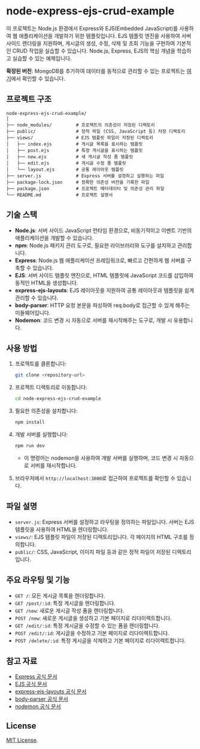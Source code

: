 # node-express-ejs-crud-example

이 프로젝트는 Node.js 환경에서 Express와 EJS(Embedded JavaScript)를 사용하여 웹 애플리케이션을 개발하기 위한 템플릿입니다. EJS 템플릿 엔진을 사용하여 서버 사이드 렌더링을 지원하며, 게시글의 생성, 수정, 삭제 및 조회 기능을 구현하여 기본적인 CRUD 작업을 실습할 수 있습니다. Node.js, Express, EJS의 핵심 개념을 학습하고 실습할 수 있는 예제입니다.

**확장된 버전**: MongoDB를 추가하여 데이터를 동적으로 관리할 수 있는 프로젝트는 [여기](https://github.com/sssssubin/node-express-ejs-crud-mongoose-example)에서 확인할 수 있습니다.

## 프로젝트 구조

```plaintext
node-express-ejs-crud-example/
│
├── node_modules/         # 프로젝트의 의존성이 저장된 디렉토리
├── public/               # 정적 파일 (CSS, JavaScript 등) 저장 디렉토리
├── views/                # EJS 템플릿 파일이 저장된 디렉토리
│   ├── index.ejs         # 게시글 목록을 표시하는 템플릿
│   ├── post.ejs          # 특정 게시글을 표시하는 템플릿
│   ├── new.ejs           # 새 게시글 작성 폼 템플릿
│   ├── edit.ejs          # 게시글 수정 폼 템플릿
│   └── layout.ejs        # 공통 레이아웃 템플릿
├── server.js             # Express 서버를 설정하고 실행하는 파일
├── package-lock.json     # 정확한 의존성 버전을 기록한 파일
├── package.json          # 프로젝트 메타데이터 및 의존성 관리 파일
└── README.md             # 프로젝트 설명서
```

## 기술 스택

- **Node.js**: 서버 사이드 JavaScript 런타임 환경으로, 비동기적이고 이벤트 기반의 애플리케이션을 개발할 수 있습니다.
- **npm**: Node.js 패키지 관리 도구로, 필요한 라이브러리와 도구를 설치하고 관리합니다.
- **Express**: Node.js 웹 애플리케이션 프레임워크로, 빠르고 간편하게 웹 서버를 구축할 수 있습니다.
- **EJS**: 서버 사이드 템플릿 엔진으로, HTML 템플릿에 JavaScript 코드를 삽입하여 동적인 HTML을 생성합니다.
- **express-ejs-layouts**: EJS 레이아웃을 지원하여 공통 레이아웃과 템플릿을 쉽게 관리할 수 있습니다.
- **body-parser**: HTTP 요청 본문을 파싱하여 req.body로 접근할 수 있게 해주는 미들웨어입니다.
- **Nodemon**: 코드 변경 시 자동으로 서버를 재시작해주는 도구로, 개발 시 유용합니다.

## 사용 방법

1. 프로젝트를 클론합니다:

   ```bash
   git clone <repository-url>

   ```

2. 프로젝트 디렉토리로 이동합니다:

   ```bash
   cd node-express-ejs-crud-example

   ```

3. 필요한 의존성을 설치합니다:

   ```bash
   npm install

   ```

4. 개발 서버를 실행합니다:

   ```bash
   npm run dev

   ```

   - 이 명령어는 nodemon을 사용하여 개발 서버를 실행하며, 코드 변경 시 자동으로 서버를 재시작합니다.

5. 브라우저에서 `http://localhost:3000`로 접근하여 프로젝트를 확인할 수 있습니다.

## 파일 설명

- `server.js`: Express 서버를 설정하고 라우팅을 정의하는 파일입니다. 서버는 EJS 템플릿을 사용하여 HTML을 렌더링합니다.
- `views/`: EJS 템플릿 파일이 저장된 디렉토리입니다. 각 페이지의 HTML 구조를 정의합니다.
- `public/`: CSS, JavaScript, 이미지 파일 등과 같은 정적 파일이 저장된 디렉토리입니다.

## 주요 라우팅 및 기능

- `GET /`: 모든 게시글 목록을 렌더링합니다.
- `GET /post/:id`: 특정 게시글을 렌더링합니다.
- `GET /new`: 새로운 게시글 작성 폼을 렌더링합니다.
- `POST /new`: 새로운 게시글을 생성하고 기본 페이지로 리다이렉트합니다.
- `GET /edit/:id`: 특정 게시글을 수정할 수 있는 폼을 렌더링합니다.
- `POST /edit/:id`: 게시글을 수정하고 기본 페이지로 리다이렉트합니다.
- `POST /delete/:id`: 특정 게시글을 삭제하고 기본 페이지로 리다이렉트합니다.

## 참고 자료

- [Express 공식 문서](https://expressjs.com/)
- [EJS 공식 문서](https://www.npmjs.com/package/ejs)
- [express-ejs-layouts 공식 문서](https://www.npmjs.com/package/express-ejs-layouts)
- [body-parser 공식 문서](https://www.npmjs.com/package/body-parser)
- [nodemon 공식 문서](https://www.npmjs.com/package/nodemon)

## License

[MIT License](LICENSE).
